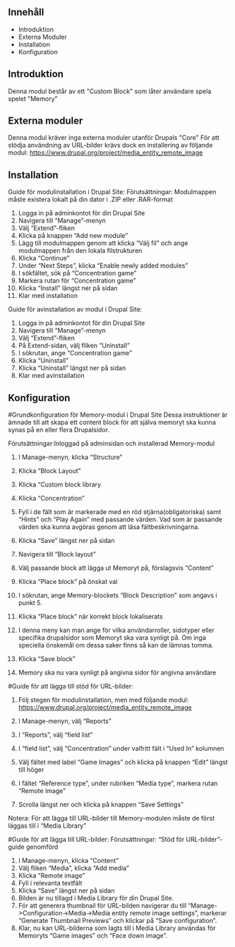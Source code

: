 ## Innehåll

 * Introduktion
 * Externa Moduler
 * Installation
 * Konfiguration


## Introduktion

Denna modul består av ett "Custom Block" som låter användare spela spelet "Memory"

## Externa moduler

Denna modul kräver inga externa moduler utanför Drupals "Core"
För att stödja användning av URL-bilder krävs dock en installering av följande modul: https://www.drupal.org/project/media_entity_remote_image

## Installation

Guide för modulinstallation i Drupal Site:
Förutsättningar: Modulmappen måste existera lokalt på din dator i .ZIP eller .RAR-format
1. Logga in på adminkontot för din Drupal Site
2. Navigera till “Manage”-menyn
3. Välj “Extend”-fliken
4. Klicka på knappen “Add new module”
5. Lägg till modulmappen genom att klicka “Välj fil” och ange modulmappen från den lokala filstrukturen
6. Klicka “Continue”
7. Under “Next Steps”, klicka “Enable newly added modules”
8. I sökfältet, sök på “Concentration game”
9. Markera rutan för “Concentration game” 
10. Klicka “Install” längst ner på sidan
11. Klar med installation

Guide för avinstallation av modul i Drupal Site:
1. Logga in på adminkontot för din Drupal Site
2. Navigera till “Manage”-menyn
3. Välj “Extend”-fliken
4. På Extend-sidan, välj fliken “Uninstall”
5. I sökrutan, ange “Concentration game”
6. Klicka “Uninstall”
7. Klicka “Uninstall” längst ner på sidan
8. Klar med avinstallation

## Konfiguration

#Grundkonfiguration för Memory-modul i Drupal Site
Dessa instruktioner är ämnade till att skapa ett content block för att själva memoryt ska kunna synas på en eller flera Drupalsidor.

Förutsättningar:Inloggad på adminsidan och installerad Memory-modul
 
1. I Manage-menyn, klicka “Structure”

2. Klicka “Block Layout”

3. Klicka “Custom block library

4. Klicka “Concentration”

5. Fyll i de fält som är markerade med en röd stjärna(obligatoriska) samt “Hints” och “Play Again” med passande värden. 
   Vad som är passande värden ska kunna avgöras genom att läsa fältbeskrivningarna.

6. Klicka “Save” längst ner på sidan

7. Navigera till “Block layout”

8. Välj passande block att lägga ut Memoryt på, förslagsvis “Content”

9. Klicka “Place block” på önskat val

9. I sökrutan, ange Memory-blockets “Block Description” som angavs i punkt 5.

10. Klicka “Place block” när korrekt block lokaliserats

11. I denna meny kan man ange för vilka användarroller, sidotyper eller specifika drupalsidor som Memoryt ska vara synligt på. Om inga speciella önskemål om dessa         saker finns så kan de lämnas tomma. 

12. Klicka “Save block”

13. Memory ska nu vara synligt på angivna sidor för angivna användare



#Guide för att lägga till stöd för URL-bilder: 
1. Följ stegen för modulinstallation, men med följande modul:
https://www.drupal.org/project/media_entity_remote_image

2. I Manage-menyn, välj “Reports”
3. I “Reports”, välj “field list”
4. I “field list”, välj “Concentration” under valfritt fält i “Used In” kolumnen
5. Välj fältet med label “Game Images” och klicka på knappen “Edit” längst till höger
6. I fältet “Reference type”, under rubriken “Media type”, markera rutan “Remote image”
7. Scrolla längst ner och klicka på knappen “Save Settings”

Notera: För att lägga till URL-bilder till Memory-modulen måste de först läggas till i “Media Library”



#Guide för att lägga till URL-bilder:
Förutsättningar: “Stöd för URL-bilder”-guide genomförd

1. I Manage-menyn, klicka “Content”
2. Välj fliken “Media”, klicka “Add media”
3. Klicka “Remote image”
4. Fyll i relevanta textfält
5. Klicka “Save” längst ner på sidan
6. Bilden är nu tillagd i Media Library för din Drupal Site. 
7. För att generera thumbnail för URL-bilden navigerar du till “Manage->Configuration->Media->Media entity remote image settings”, markerar “Generate Thumbnail            Previews” och klickar på “Save configuration”.
8. Klar, nu kan URL-bilderna som lagts till i Media Library användas för Memoryts “Game images” och “Face down image”.

